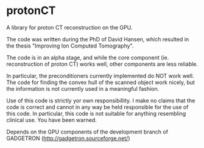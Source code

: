 protonCT
========

A library for proton CT reconstruction on the GPU. 

The code was written during the PhD of David Hansen, which resulted in the thesis "Improving Ion Computed Tomography".

The code is in an alpha stage, and while the core component (ie. reconstruction of proton CT) works well, other components are less reliable. 

In particular, the preconditioners currently implemented do NOT work well. The code for finding the convex hull of the scanned object work nicely, but the information is not currently used in a meaningful fashion.

Use of this code is strictly yor own responsibillity. I make no claims that the code is correct and cannot in any way be held responsible for the use of this code. In particular, this code is not suitable for anything resembling clinical use. You have been warned. 

Depends on the GPU components of the development branch of GADGETRON  (http://gadgetron.sourceforge.net/)



